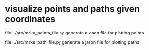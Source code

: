 

**visualize points and paths given coordinates**
==

file: 		./src/make_points_file.py 			generate a jason file for plotting points

file: 		./src/make_path_file.py 			generate a jason file for plotting paths


